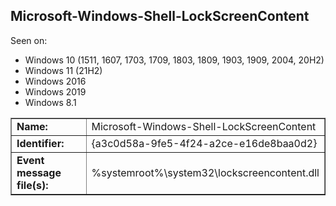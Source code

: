 ## Microsoft-Windows-Shell-LockScreenContent

Seen on:
* Windows 10 (1511, 1607, 1703, 1709, 1803, 1809, 1903, 1909, 2004, 20H2)
* Windows 11 (21H2)
* Windows 2016
* Windows 2019
* Windows 8.1

<table border="1" class="docutils">
  <tbody>
    <tr>
      <td><b>Name:</b></td>
      <td>Microsoft-Windows-Shell-LockScreenContent</td>
    </tr>
    <tr>
      <td><b>Identifier:</b></td>
      <td>{a3c0d58a-9fe5-4f24-a2ce-e16de8baa0d2}</td>
    </tr>
    <tr>
      <td><b>Event message file(s):</b></td>
      <td>%systemroot%\system32\lockscreencontent.dll</td>
    </tr>
  </tbody>
</table>

&nbsp;


